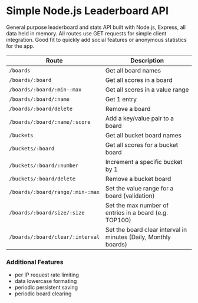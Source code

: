 # Simple Node.js Leaderboard API
General purpose leaderboard and stats API built with Node.js, Express, all data held in memory.
All routes use GET requests for simple client integration.
Good fit to quickly add social features or anonymous statistics for the app.

| Route | Description |
| --- | --- |
| `/boards` | Get all board names |
| `/boards/:board` | Get all scores in a board |
| `/boards/:board/:min-:max` | Get all scores in a value range|
| `/boards/:board/:name` | Get 1 entry |
| `/boards/:board/delete` | Remove a board |
| `/boards/:board/:name/:score` | Add a key/value pair to a board |
| `/buckets` | Get all bucket board names |
| `/buckets/:board` | Get all scores for a bucket board |
| `/buckets/:board/:number` | Increment a specific bucket by 1|
| `/buckets/:board/delete` | Remove a bucket board |
| `/boards/:board/range/:min-:max` | Set the value range for a board (validation)|
| `/boards/:board/size/:size` | Set the max number of entries in a board (e.g. TOP100)|
| `/boards/:board/clear/:interval` | Set the board clear interval in minutes (Daily, Monthly boards)|

### Additional Features
- per IP request rate limiting
- data lowercase formating
- periodic persistent saving
- periodic board clearing
